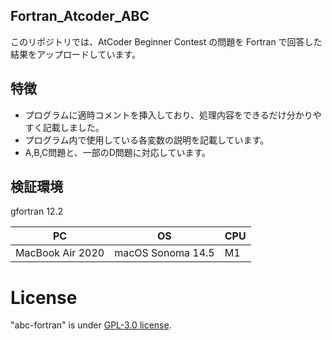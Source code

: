 ## Fortran_Atcoder_ABC
このリポジトリでは、AtCoder Beginner Contest の問題を Fortran で回答した結果をアップロードしています。

## 特徴
* プログラムに適時コメントを挿入しており、処理内容をできるだけ分かりやすく記載しました。
* プログラム内で使用している各変数の説明を記載しています。
* A,B,C問題と、一部のD問題に対応しています。
## 検証環境
gfortran 12.2

|PC|OS|CPU|
|--|--|---|
|MacBook Air 2020|macOS Sonoma 14.5|M1|


# License
"abc-fortran" is under [GPL-3.0 license](https://ja.wikipedia.org/wiki/GNU_General_Public_License).
